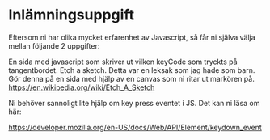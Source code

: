 # Inlämningsuppgift

Eftersom ni har olika mycket erfarenhet av Javascript, så får ni själva välja mellan följande 2 uppgifter:

En sida med javascript som skriver ut vilken keyCode som tryckts på tangentbordet.
Etch a sketch. Detta var en leksak som jag hade som barn. Gör denna på en sida med hjälp av en canvas som ni ritar ut markören på.  https://en.wikipedia.org/wiki/Etch_A_Sketch
 

Ni behöver sannoligt lite hjälp om key press eventet i JS. Det kan ni läsa om här:

https://developer.mozilla.org/en-US/docs/Web/API/Element/keydown_event

## 